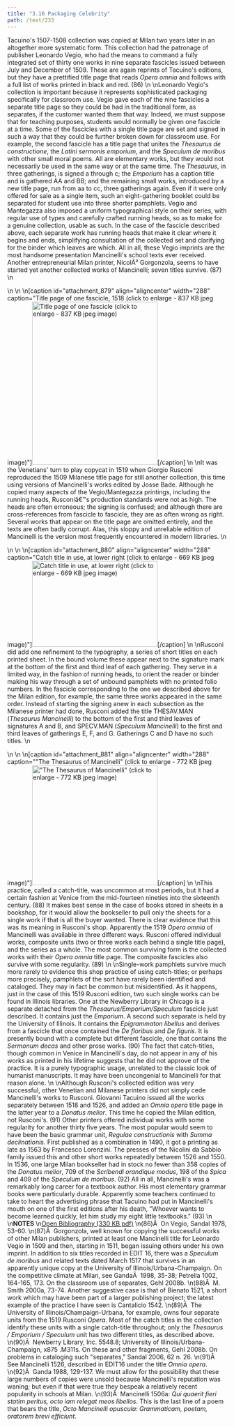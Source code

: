 ```yaml
---
title: "3.16 Packaging Celebrity"
path: /text/233
---
```

Tacuino's 1507-1508 collection was copied at Milan two years later in an altogether more systematic form. This collection had the patronage of publisher Leonardo Vegio, who had the means to command a fully integrated set of thirty one works in nine separate fascicles issued between July and December of 1509. These are again reprints of Tacuino's editions, but they have a prettified title page that reads <em>Opera omnia</em> and follows with a full list of works printed in black and red. (86)\n\nLeonardo Vegio's collection is important because it represents sophisticated packaging specifically for classroom use. Vegio gave each of the nine fascicles a separate title page so they could be had in the traditional form, as separates, if the customer wanted them that way. Indeed, we must suppose that for teaching purposes, students would normally be given one fascicle at a time. Some of the fascicles with a single title page are set and signed in such a way that they could be further broken down for classroom use. For example, the second fascicle has a title page that unites the <em>Thesaurus de constructione</em>, the <em>Latini sermonis emporium</em>, and the <em>Speculum de moribus</em> with other small moral poems. All are elementary works, but they would not necessarily be used in the same way or at the same time. The <em>Thesaurus</em>, in three gatherings, is signed a through c; the <em>Emporium</em> has a caption title and is gathered AA and BB; and the remaining small works, introduced by a new title page, run from aa to cc, three gatherings again. Even if it were only offered for sale as a single item, such an eight-gathering booklet could be separated for student use into three shorter pamphlets. Vegio and Mantegazza also imposed a uniform typographical style on their series, with regular use of types and carefully crafted running heads, so as to make for a genuine collection, usable as such. In the case of the fascicle described above, each separate work has running heads that make it clear where it begins and ends, simplifying consultation of the collected set and clarifying for the binder which leaves are which. All in all, these Vegio imprints are the most handsome presentation Mancinelli's school texts ever received. Another entrepreneurial Milan printer, NicolÃ² Gorgonzola, seems to have started yet another collected works of Mancinelli; seven titles survive. (87)\n<p style="text-align: center;"></p>\n\n\n[caption id="attachment_879" align="aligncenter" width="288" caption="Title page of one fascicle, 1518 (click to enlarge - 837 KB jpeg image)"]<a rel="pop-up" href="http://www.humanismforsale.org/text/images_full/3.00_Chapter_Three/Case-X-67.548,-Omnia-opera-Antonii-Mancinelli-Veliterni-,-ti.jpg"><img class="size-full wp-image-879" title="case-x-67548-omnia-opera-antonii-mancinelli-veliterni-ti-thumb" src="http://www.humanismforsale.org/text/wp-content/uploads/2008/09/case-x-67548-omnia-opera-antonii-mancinelli-veliterni-ti-thumb.jpg" alt="Title page of one fascicle (click to enlarge - 837 KB jpeg image)" width="288" height="374" /></a>[/caption]\n\nIt was the Venetians' turn to play copycat in 1519 when Giorgio Rusconi reproduced the 1509 Milanese title page for still another collection, this time using versions of Mancinelli's works edited by Josse Bade. Although he copied many aspects of the Vegio/Mantegazza printings, including the running heads, Rusconiâ€™s production standards were not as high. The heads are often erroneous; the signing is confused; and although there are cross-references from fascicle to fascicle, they are as often wrong as right. Several works that appear on the title page are omitted entirely, and the texts are often badly corrupt. Alas, this sloppy and unreliable edition of Mancinelli is the version most frequently encountered in modern libraries.\n<p style="text-align: center;"></p>\n\n\n[caption id="attachment_880" align="aligncenter" width="288" caption="Catch title in use, at lower right (click to enlarge - 669 KB jpeg image)"]<a rel="pop-up" href="http://www.humanismforsale.org/text/images_full/3.00_Chapter_Three/Case-X-67.548,-Omnia-opera-Antonii-Mancinelli-Veliterni- (2).jpg"><img class="size-full wp-image-880" title="case-x-67548-omnia-opera-antonii-mancinelli-veliterni-2-thumb" src="http://www.humanismforsale.org/text/wp-content/uploads/2008/09/case-x-67548-omnia-opera-antonii-mancinelli-veliterni-2-thumb.jpg" alt="Catch title in use, at lower right (click to enlarge - 669 KB jpeg image)" width="288" height="197" /></a>[/caption]\n\nRusconi did add one refinement to the typography, a series of short titles on each printed sheet. In the bound volume these appear next to the signature mark at the bottom of the first and third leaf of each gathering. They serve in a limited way, in the fashion of running heads, to orient the reader or binder making his way through a set of unbound pamphlets with no printed folio numbers. In the fascicle corresponding to the one we described above for the Milan edition, for example, the same three works appeared in the same order. Instead of starting the signing anew in each subsection as the Milanese printer had done, Rusconi added the title THESAV.MAN (<em>Thesaurus Mancinelli</em>) to the bottom of the first and third leaves of signatures A and B, and SPECV.MAN (<em>Speculum Mancinelli</em>) to the first and third leaves of gatherings E, F, and G. Gatherings C and D have no such titles.\n<p style="text-align: center;"></p>\n\n\n[caption id="attachment_881" align="aligncenter" width="288" caption="&quot;The Thesaurus of Mancinelli&quot; (click to enlarge - 772 KB jpeg image)"]<a rel="pop-up" href="http://www.humanismforsale.org/text/images_full/3.00_Chapter_Three/Case-X-67.548,-Omnia-opera-Antonii-Mancinelli-Veliterni- (3).jpg"><img class="size-full wp-image-881" title="case-x-67548-omnia-opera-antonii-mancinelli-veliterni-3-thumb" src="http://www.humanismforsale.org/text/wp-content/uploads/2008/09/case-x-67548-omnia-opera-antonii-mancinelli-veliterni-3-thumb.jpg" alt="&quot;The Thesaurus of Mancinelli&quot; (click to enlarge - 772 KB jpeg image)" width="288" height="275" /></a>[/caption]\n\nThis practice, called a catch-title, was uncommon at most periods, but it had a certain fashion at Venice from the mid-fourteen nineties into the sixteenth century. (88) It makes best sense in the case of books stored in sheets in a bookshop, for it would allow the bookseller to pull only the sheets for a single work if that is all the buyer wanted. There is clear evidence that this was its meaning in Rusconi's shop. Apparently the 1519 <em>Opera omnia</em> of Mancinelli was available in three different ways. Rusconi offered individual works, composite units (two or three works each behind a single title page), and the series as a whole. The most common surviving form is the collected works with their <em>Opera omnia</em> title page. The composite fascicles also survive with some regularity. (89)\n\nSingle-work pamphlets survive much more rarely to evidence this shop practice of using catch-titles; or perhaps more precisely, pamphlets of the sort have rarely been identified and cataloged. They may in fact be common but misidentified. As it happens, just in the case of this 1519 Rusconi edition, two such single works can be found in Illinois libraries. One at the Newberry Library in Chicago is a separate detached from the <em>Thesaurus/Emporium/Speculum</em> fascicle just described. It contains just the <em>Emporium</em>. A second such separate is held by the University of Illinois. It contains the <em>Epigrammaton libellus</em> and derives from a fascicle that once contained the <em>De floribus</em> and <em>De figuris</em>. It is presently bound with a complete but different fascicle, one that contains the <em>Sermonum decas</em> and other prose works. (90) The fact that catch-titles, though common in Venice in Mancinelli's day, do not appear in any of his works as printed in his lifetime suggests that he did not approve of the practice. It is a purely typographic usage, unrelated to the classic look of humanist manuscripts. It may have been uncongenial to Mancinelli for that reason alone.\n\nAlthough Rusconi's collected edition was very successful, other Venetian and Milanese printers did not simply cede Mancinelli's works to Rusconi. Giovanni Tacuino issued all the works separately between 1518 and 1526, and added an <em>Omnia opera</em> title page in the latter year to a <em>Donatus melior</em>. This time he copied the Milan edition, not Rusconi's. (91) Other printers offered individual works with some regularity for another thirty five years. The most popular would seem to have been the basic grammar unit, <em>Regulae constructionis</em> with <em>Summa declinationis</em>. First published as a combination in 1490, it got a printing as late as 1563 by Francesco Lorenzini. The presses of the Nicolini da Sabbio family issued this and other short works repeatedly between 1526 and 1550. In 1536, one large Milan bookseller had in stock no fewer than 358 copies of the <em>Donatus melior</em>, 709 of the <em>Scribendi orandique modus</em>, 198 of the <em>Spica</em> and 409 of the <em>Speculum de moribus</em>. (92) All in all, Mancinelli's was a remarkably long career for a textbook author. His most elementary grammar books were particularly durable. Apparently some teachers continued to take to heart the advertising phrase that Tacuino had put in Mancinelli's mouth on one of the first editions after his death, "Whoever wants to become learned quickly, let him study my eight little textbooks." (93)\n\n<strong>NOTES</strong>\n<a href="http://www.humanismforsale.org/bibliography.pdf" target="new">Open Bibliography (330 KB pdf)</a>\n(86)Â  On Vegio, Sandal 1978, 53-60.\n(87)Â  Gorgonzola, well known for copying the successful works of other Milan publishers, printed at least one Mancinelli title for Leonardo Vegio in 1509 and then, starting in 1511, began issuing others under his own imprint. In addition to six titles recorded in EDIT 16, there was a <em>Speculum de moribus</em> and related texts dated March 1517 that survives in an apparently unique copy at the University of Illinois/Urbana-Champaign. On the competitive climate at Milan, see GandaÂ  1998, 35-38; Petrella 1002, 164-165, 173. On the classroom use of separates, Gehl 2008b.\n(88)Â  M. Smith 2000a, 73-74. Another suggestive case is that of Bienato 1521, a short work which may have been part of a larger publishing project; the latest example of the practice I have seen is Cantalicio 1542.\n(89)Â  The University of Illinois/Champaign-Urbana, for example, owns four separate units from the 1519 Rusconi <em>Opera</em>. Most of the catch titles in the collection identify these units with a single catch-title throughout; only the <em>Thesaurus / Emporium / Speculum</em> unit has two different titles, as described above.\n(90)Â  Newberry Library, Inc. 5548.8; University of Illinois/Urbana-Champaign, x875 .M311s. On these and other fragments, Gehl 2008b. On problems in cataloging such "separates," Sandal 2006, 62 n. 26.\n(91)Â  See Mancinelli 1526, described in EDIT16 under the title <em>Omnia opera</em>.\n(92)Â  Ganda 1988, 129-137. We must allow for the possibility that these large numbers of copies were unsold because Mancinelli's reputation was waning; but even if that were true they bespeak a relatively recent popularity in schools at Milan.\n(93)Â  Mancinelli 1506a: <em>Qui quaerit fieri statim peritus, octo iam relegat meos libellos</em>. This is the last line of a poem that bears the title, <em>Octo Mancinelli opuscula: Grammaticam, poetam, oratorem brevi efficiunt</em>.
